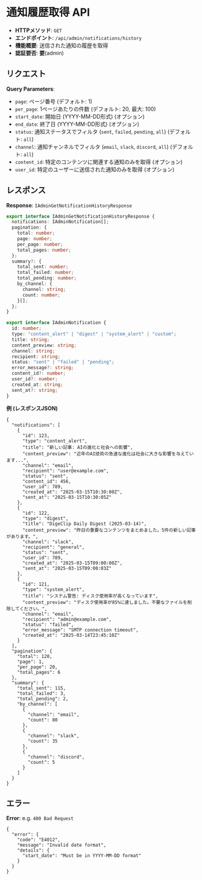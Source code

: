 # 通知履歴取得 API

- **HTTPメソッド**: `GET`
- **エンドポイント**: `/api/admin/notifications/history`
- **機能概要**: 送信された通知の履歴を取得
- **認証要否**: **要**(admin)

## リクエスト

**Query Parameters**:
- `page`: ページ番号 (デフォルト: 1)
- `per_page`: 1ページあたりの件数 (デフォルト: 20, 最大: 100)
- `start_date`: 開始日 (YYYY-MM-DD形式) (オプション)
- `end_date`: 終了日 (YYYY-MM-DD形式) (オプション)
- `status`: 通知ステータスでフィルタ (`sent`, `failed`, `pending`, `all`) (デフォルト: `all`)
- `channel`: 通知チャンネルでフィルタ (`email`, `slack`, `discord`, `all`) (デフォルト: `all`)
- `content_id`: 特定のコンテンツに関連する通知のみを取得 (オプション)
- `user_id`: 特定のユーザーに送信された通知のみを取得 (オプション)

## レスポンス

**Response**: `IAdminGetNotificationHistoryResponse`
```ts
export interface IAdminGetNotificationHistoryResponse {
  notifications: IAdminNotification[];
  pagination: {
    total: number;
    page: number;
    per_page: number;
    total_pages: number;
  };
  summary?: {
    total_sent: number;
    total_failed: number;
    total_pending: number;
    by_channel: {
      channel: string;
      count: number;
    }[];
  };
}

export interface IAdminNotification {
  id: number;
  type: "content_alert" | "digest" | "system_alert" | "custom";
  title: string;
  content_preview: string;
  channel: string;
  recipient: string;
  status: "sent" | "failed" | "pending";
  error_message?: string;
  content_id?: number;
  user_id?: number;
  created_at: string;
  sent_at?: string;
}
```

**例 (レスポンスJSON)**
```jsonc
{
  "notifications": [
    {
      "id": 123,
      "type": "content_alert",
      "title": "新しい記事: AIの進化と社会への影響",
      "content_preview": "近年のAI技術の急速な進化は社会に大きな影響を与えています...",
      "channel": "email",
      "recipient": "user@example.com",
      "status": "sent",
      "content_id": 456,
      "user_id": 789,
      "created_at": "2025-03-15T10:30:00Z",
      "sent_at": "2025-03-15T10:30:05Z"
    },
    {
      "id": 122,
      "type": "digest",
      "title": "DigeClip Daily Digest (2025-03-14)",
      "content_preview": "昨日の重要なコンテンツをまとめました。5件の新しい記事があります。",
      "channel": "slack",
      "recipient": "general",
      "status": "sent",
      "user_id": 789,
      "created_at": "2025-03-15T09:00:00Z",
      "sent_at": "2025-03-15T09:00:03Z"
    },
    {
      "id": 121,
      "type": "system_alert",
      "title": "システム警告: ディスク使用率が高くなっています",
      "content_preview": "ディスク使用率が85%に達しました。不要なファイルを削除してください。",
      "channel": "email",
      "recipient": "admin@example.com",
      "status": "failed",
      "error_message": "SMTP connection timeout",
      "created_at": "2025-03-14T23:45:10Z"
    }
  ],
  "pagination": {
    "total": 120,
    "page": 1,
    "per_page": 20,
    "total_pages": 6
  },
  "summary": {
    "total_sent": 115,
    "total_failed": 3,
    "total_pending": 2,
    "by_channel": [
      {
        "channel": "email",
        "count": 80
      },
      {
        "channel": "slack",
        "count": 35
      },
      {
        "channel": "discord",
        "count": 5
      }
    ]
  }
}
```

## エラー

**Error**: e.g. `400 Bad Request`
```jsonc
{
  "error": {
    "code": "E4012",
    "message": "Invalid date format",
    "details": {
      "start_date": "Must be in YYYY-MM-DD format"
    }
  }
}
```